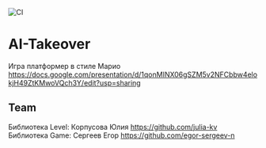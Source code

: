 ![CI](https://github.com/IzabellaPavlova/AI-Takeover/actions/workflows/blank.yml/badge.svg)

# AI-Takeover
Игра платформер в стиле Марио\
https://docs.google.com/presentation/d/1qonMINX06gSZM5v2NFCbbw4elokjH49ZtKMwoVQch3Y/edit?usp=sharing

## Team
Библиотека Level: Корпусова Юлия https://github.com/julia-kv \
Библиотека Game: Сергеев Егор https://github.com/egor-sergeev-n
